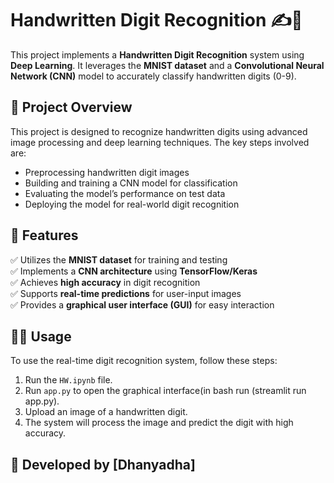 # Handwritten Digit Recognition ✍️🔢

This project implements a **Handwritten Digit Recognition** system using **Deep Learning**. It leverages the **MNIST dataset** and a **Convolutional Neural Network (CNN)** model to accurately classify handwritten digits (0-9).

## 📌 Project Overview
This project is designed to recognize handwritten digits using advanced image processing and deep learning techniques. The key steps involved are:
- Preprocessing handwritten digit images
- Building and training a CNN model for classification
- Evaluating the model’s performance on test data
- Deploying the model for real-world digit recognition

## 🚀 Features
✅ Utilizes the **MNIST dataset** for training and testing  
✅ Implements a **CNN architecture** using **TensorFlow/Keras**  
✅ Achieves **high accuracy** in digit recognition  
✅ Supports **real-time predictions** for user-input images  
✅ Provides a **graphical user interface (GUI)** for easy interaction  

## 👨‍💻 Usage
To use the real-time digit recognition system, follow these steps:
1. Run the `HW.ipynb` file.
2. Run `app.py` to open the graphical interface(in bash run (streamlit run app.py).
3. Upload an image of a handwritten digit.
4. The system will process the image and predict the digit with high accuracy.

## 📝 Developed by [Dhanyadha]


